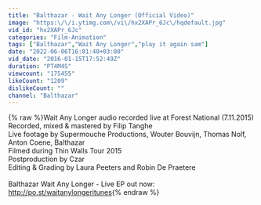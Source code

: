 ```yaml
---
title: "Balthazar - Wait Any Longer (Official Video)"
image: "https:\/\/i.ytimg.com\/vi\/hx2XAPr_6Jc\/hqdefault.jpg"
vid_id: "hx2XAPr_6Jc"
categories: "Film-Animation"
tags: ["Balthazar","Wait Any Longer","play it again sam"]
date: "2022-06-06T16:01:40+03:00"
vid_date: "2016-01-15T17:52:49Z"
duration: "PT4M4S"
viewcount: "175455"
likeCount: "1209"
dislikeCount: ""
channel: "Balthazar"
---
```

{% raw %}Wait Any Longer audio recorded live at Forest National (7.11.2015) <br />Recorded, mixed &amp; mastered by Filip Tanghe<br />Live footage by Supermouche Productions, Wouter Bouvijn, Thomas Nolf, Anton Coene, Balthazar<br />Filmed during Thin Walls Tour 2015<br />Postproduction by Czar<br />Editing &amp; Grading by Laura Peeters and Robin De Praetere<br /><br />Balthazar Wait Any Longer - Live EP out now:  <a rel="nofollow" target="blank" href="http://po.st/waitanylongeritunes">http://po.st/waitanylongeritunes</a>{% endraw %}
